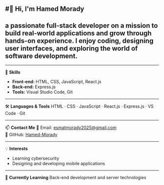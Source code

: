  #👋 Hi, I'm Hamed Morady 
---
## a passionate full-stack developer on a mission to build real-world applications and grow through hands-on experience. I enjoy coding, designing user interfaces, and exploring the world of software development.

---

💼 **Skills**
- **Front-end:** HTML, CSS, JavaScript, React.js
- **Back-end:** Express.js 
- **Tools:** Visual Studio Code, Git

---

🛠️ **Languages & Tools**
HTML · CSS · JavaScript · React.js · Express.js · VS Code · Git

---

📫 **Contact Me**
📧 Email: esmatmorady2025@gmail.com  
🔗 GitHub: [Hamed-Morady](https://github.com/Hamed-Morady)

---

💡 **Interests**
- Learning cybersecurity  
- Designing and developing mobile applications

---

🎯 **Currently Learning**
Back-end development and server technologies
